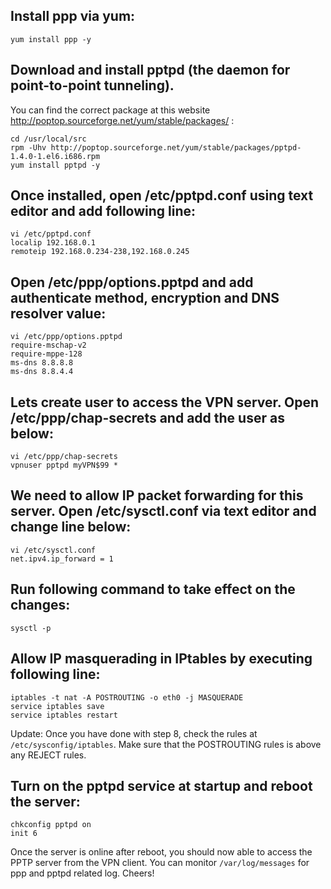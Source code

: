 ## Install ppp via yum:
	yum install ppp -y

## Download and install pptpd (the daemon for point-to-point tunneling).
You can find the correct package at this website http://poptop.sourceforge.net/yum/stable/packages/ :

	cd /usr/local/src
	rpm -Uhv http://poptop.sourceforge.net/yum/stable/packages/pptpd-1.4.0-1.el6.i686.rpm
	yum install pptpd -y

## Once installed, open /etc/pptpd.conf using text editor and add following line:
	vi /etc/pptpd.conf
	localip 192.168.0.1
	remoteip 192.168.0.234-238,192.168.0.245

## Open /etc/ppp/options.pptpd and add  authenticate method, encryption and DNS resolver value:
	vi /etc/ppp/options.pptpd
	require-mschap-v2
	require-mppe-128
	ms-dns 8.8.8.8
	ms-dns 8.8.4.4

## Lets create user to access the VPN server. Open /etc/ppp/chap-secrets and add the user as below:
	vi /etc/ppp/chap-secrets
	vpnuser pptpd myVPN$99 *

## We need to allow IP packet forwarding for this server. Open /etc/sysctl.conf via text editor and change line below:
	vi /etc/sysctl.conf
	net.ipv4.ip_forward = 1

## Run following command to take effect on the changes:
	sysctl -p

## Allow IP masquerading in IPtables by executing following line:
	iptables -t nat -A POSTROUTING -o eth0 -j MASQUERADE
	service iptables save
	service iptables restart

Update: Once you have done with step 8, check the rules at `/etc/sysconfig/iptables`. Make sure that the POSTROUTING rules is above any REJECT rules.

## Turn on the pptpd service at startup and reboot the server:
	chkconfig pptpd on
	init 6

Once the server is online after reboot, you should now able to access the PPTP server from the VPN client. You can monitor `/var/log/messages` for ppp and pptpd related log. Cheers!
